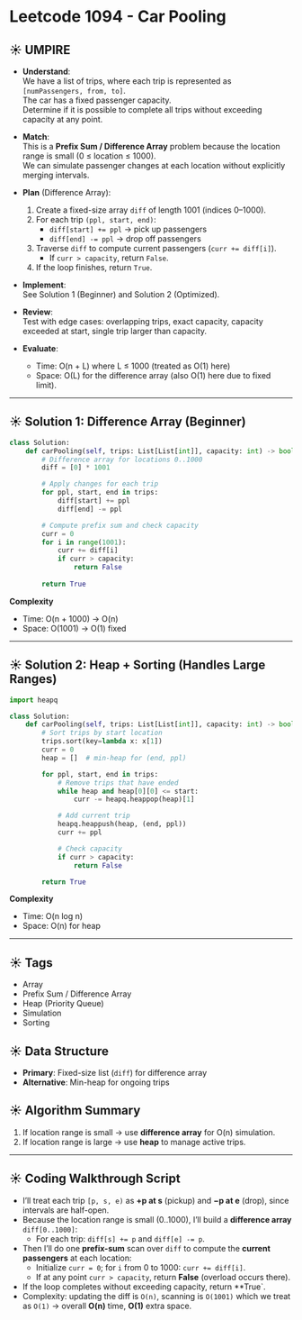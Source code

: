 # Leetcode 1094 - Car Pooling

## ☀️ UMPIRE

- **Understand**:  
  We have a list of trips, where each trip is represented as `[numPassengers, from, to]`.  
  The car has a fixed passenger capacity.  
  Determine if it is possible to complete all trips without exceeding capacity at any point.

- **Match**:  
  This is a **Prefix Sum / Difference Array** problem because the location range is small (0 ≤ location ≤ 1000).  
  We can simulate passenger changes at each location without explicitly merging intervals.

- **Plan** (Difference Array):  
  1. Create a fixed-size array `diff` of length 1001 (indices 0–1000).  
  2. For each trip `(ppl, start, end)`:
     - `diff[start] += ppl` → pick up passengers
     - `diff[end] -= ppl` → drop off passengers
  3. Traverse `diff` to compute current passengers (`curr += diff[i]`).  
     - If `curr > capacity`, return `False`.
  4. If the loop finishes, return `True`.

- **Implement**:  
  See Solution 1 (Beginner) and Solution 2 (Optimized).

- **Review**:  
  Test with edge cases: overlapping trips, exact capacity, capacity exceeded at start, single trip larger than capacity.

- **Evaluate**:  
  - Time: O(n + L) where L ≤ 1000 (treated as O(1) here)
  - Space: O(L) for the difference array (also O(1) here due to fixed limit).

---

## ☀️ Solution 1: Difference Array (Beginner)

```python
class Solution:
    def carPooling(self, trips: List[List[int]], capacity: int) -> bool:
        # Difference array for locations 0..1000
        diff = [0] * 1001

        # Apply changes for each trip
        for ppl, start, end in trips:
            diff[start] += ppl
            diff[end] -= ppl

        # Compute prefix sum and check capacity
        curr = 0
        for i in range(1001):
            curr += diff[i]
            if curr > capacity:
                return False
        
        return True
```

**Complexity**  
- Time: O(n + 1000) → O(n)  
- Space: O(1001) → O(1) fixed

---

## ☀️ Solution 2: Heap + Sorting (Handles Large Ranges)

```python
import heapq

class Solution:
    def carPooling(self, trips: List[List[int]], capacity: int) -> bool:
        # Sort trips by start location
        trips.sort(key=lambda x: x[1])
        curr = 0
        heap = []  # min-heap for (end, ppl)

        for ppl, start, end in trips:
            # Remove trips that have ended
            while heap and heap[0][0] <= start:
                curr -= heapq.heappop(heap)[1]

            # Add current trip
            heapq.heappush(heap, (end, ppl))
            curr += ppl

            # Check capacity
            if curr > capacity:
                return False

        return True
```

**Complexity**  
- Time: O(n log n)  
- Space: O(n) for heap

---

## ☀️ Tags  
- Array  
- Prefix Sum / Difference Array  
- Heap (Priority Queue)  
- Simulation  
- Sorting

## ☀️ Data Structure  
- **Primary**: Fixed-size list (`diff`) for difference array  
- **Alternative**: Min-heap for ongoing trips

## ☀️ Algorithm Summary  
1. If location range is small → use **difference array** for O(n) simulation.  
2. If location range is large → use **heap** to manage active trips.


---

## ☀️ Coding Walkthrough Script 

- I’ll treat each trip `[p, s, e)` as **+p at s** (pickup) and **−p at e** (drop), since intervals are half-open.
- Because the location range is small (0..1000), I’ll build a **difference array** `diff[0..1000]`:
  - For each trip: `diff[s] += p` and `diff[e] -= p`.
- Then I’ll do one **prefix-sum** scan over `diff` to compute the **current passengers** at each location:
  - Initialize `curr = 0`; for `i` from 0 to 1000: `curr += diff[i]`.
  - If at any point `curr > capacity`, return **False** (overload occurs there).
- If the loop completes without exceeding capacity, return **True`.
- Complexity: updating the diff is `O(n)`, scanning is `O(1001)` which we treat as `O(1)` → overall **O(n)** time, **O(1)** extra space.
